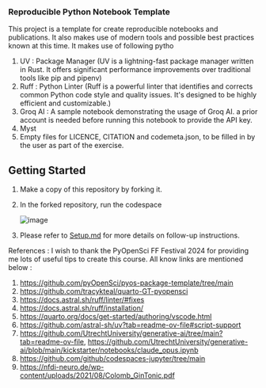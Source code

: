 ### Reproducible  Python Notebook Template

This project is a template for create reproducible notebooks and publications. It also makes use of modern tools and possible best practices known at this time.
It makes use of following pytho
1. UV : Package Manager (UV is a lightning-fast package manager written in Rust. 
 It offers significant performance improvements over traditional tools like pip and pipenv)
2. Ruff : Python Linter (Ruff is a powerful linter that identifies and corrects common Python code style and quality issues.
 It's designed to be highly efficient and customizable.)
3. Groq AI : A sample notebook demonstrating the usage of Groq AI. a prior account is needed before running this notebook to provide the API key.
4. Myst
5. Empty files for LICENCE, CITATION and codemeta.json, to be filled in by the user as part of the exercise.

## Getting Started
1. Make a copy of this repository by forking it.
2. In the forked repository, run the codespace
   
   ![image](https://github.com/user-attachments/assets/b917d8ee-50cf-4612-93ba-910964b0c5ee)

3. Please refer to [Setup.md](Setup.md) for more details on follow-up instructions.

References :
I wish to thank the PyOpenSci FF Festival 2024 for providing me lots of useful tips to create this course.
All know links are mentioned below : 
1. https://github.com/pyOpenSci/pyos-package-template/tree/main
2. https://github.com/tracykteal/quarto-GT-pyopensci
3. https://docs.astral.sh/ruff/linter/#fixes
4. https://docs.astral.sh/ruff/installation/
5. https://quarto.org/docs/get-started/authoring/vscode.html
6. https://github.com/astral-sh/uv?tab=readme-ov-file#script-support
7. https://github.com/UtrechtUniversity/generative-ai/tree/main?tab=readme-ov-file, https://github.com/UtrechtUniversity/generative-ai/blob/main/kickstarter/notebooks/claude_opus.ipynb
8. https://github.com/github/codespaces-jupyter/tree/main
9. https://nfdi-neuro.de/wp-content/uploads/2021/08/Colomb_GinTonic.pdf
